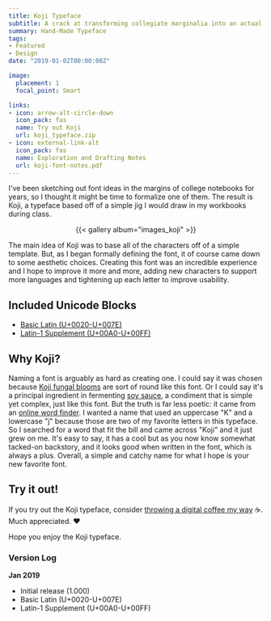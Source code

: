 ```yaml
---
title: Koji Typeface
subtitle: A crack at transforming collegiate marginalia into an actual font.
summary: Hand-Made Typeface
tags:
- Featured
- Design
date: "2019-01-02T00:00:00Z"

image:
  placement: 1
  focal_point: Smart

links:
- icon: arrow-alt-circle-down
  icon_pack: fas
  name: Try out Koji
  url: koji_typeface.zip
- icon: external-link-alt
  icon_pack: fas
  name: Exploration and Drafting Notes
  url: koji-font-notes.pdf
---
```


I've been sketching out font ideas in the margins of college notebooks for years, so I thought it might be time to formalize one of them. The result is Koji, a typeface based off of a simple jig I would draw in my workbooks during class.

<div align="center">{{< gallery album="images_koji" >}}</div>

The main idea of Koji was to base all of the characters off of a simple template. But, as I began formally defining the font, it of course came down to some aesthetic choices. Creating this font was an incredible experience and I hope to improve it more and more, adding new characters to support more languages and tightening up each letter to improve usability.

## Included Unicode Blocks
- [Basic Latin (U+0020-U+007E)](https://en.wikipedia.org/wiki/Basic_Latin_(Unicode_block))
- [Latin-1 Supplement (U+00A0-U+00FF)](https://en.wikipedia.org/wiki/Latin-1_Supplement_(Unicode_block))

## Why Koji?

Naming a font is arguably as hard as creating one. I could say it was chosen because [Koji fungal blooms](https://commons.wikimedia.org/wiki/File:Aspergillus_oryzae.jpg) are sort of round like this font. Or I could say it's a principal ingredient in fermenting [soy sauce](https://en.wikipedia.org/wiki/Soy_sauce), a condiment that is simple yet complex, just like this font. But the truth is far less poetic: it came from an [online word finder](https://word.tips/). I wanted a name that used an uppercase "K" and a lowercase "j" because those are two of my favorite letters in this typeface. So I searched for a word that fit the bill and came across "Koji" and it just grew on me. It's easy to say, it has a cool but as you now know somewhat tacked-on backstory, and it looks good when written in the font, which is always a plus. Overall, a simple and catchy name for what I hope is your new favorite font. 

## Try it out!

If you try out the Koji typeface, consider [throwing a digital coffee my way](https://ko-fi.com/zachbogart) :coffee:. Much appreciated. :heart:

Hope you enjoy the Koji typeface.

### Version Log

**Jan 2019**
- Initial release (1.000)
- Basic Latin (U+0020-U+007E)
- Latin-1 Supplement (U+00A0-U+00FF)